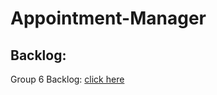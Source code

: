 # Appointment-Manager

## Backlog: 
Group 6 Backlog: [click here](https://docs.google.com/spreadsheets/d/1wtrj8o6_P2-b3ZoFM83KdYbFdy_4pTFk8G94ThWqZ0E/edit?usp=sharing)
